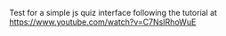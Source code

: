 Test for a simple js quiz interface following the tutorial at 
https://www.youtube.com/watch?v=C7NsIRhoWuE